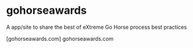 # gohorseawards
A app/site to share the best of eXtreme Go Horse process best practices


[gohorseawards.com] gohorseawards.com
